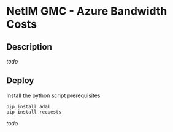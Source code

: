 # NetIM GMC - Azure Bandwidth Costs

## Description

*todo*

## Deploy

Install the python script prerequisites

```shell
pip install adal
pip install requests
```

*todo*
